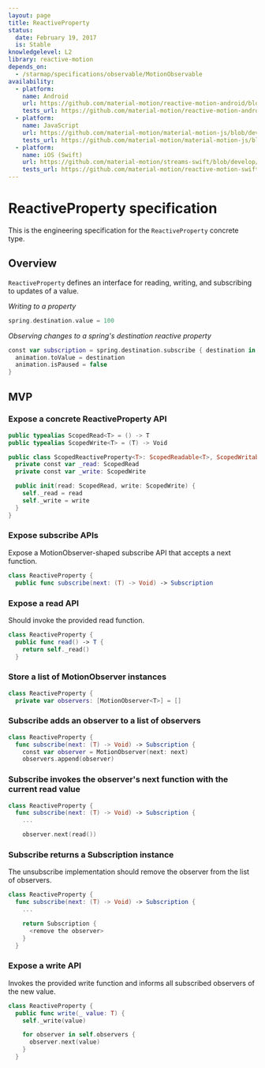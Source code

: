 ```yaml
---
layout: page
title: ReactiveProperty
status:
  date: February 19, 2017
  is: Stable
knowledgelevel: L2
library: reactive-motion
depends_on:
  - /starmap/specifications/observable/MotionObservable
availability:
  - platform:
    name: Android
    url: https://github.com/material-motion/reactive-motion-android/blob/develop/library/src/main/java/com/google/android/reactive/motion/ReactiveProperty.java
    tests_url: https://github.com/material-motion/reactive-motion-android/blob/develop/library/src/test/java/com/google/android/reactive/motion/PropertyReactivePropertyTests.java
  - platform:
    name: JavaScript
    url: https://github.com/material-motion/material-motion-js/blob/develop/packages/streams/src/properties/ReactiveProperty.ts
    tests_url: https://github.com/material-motion/material-motion-js/blob/develop/packages/streams/src/properties/__tests__/reactiveProperty.test.ts
  - platform:
    name: iOS (Swift)
    url: https://github.com/material-motion/streams-swift/blob/develop/src/ReactiveProperty.swift
    tests_url: https://github.com/material-motion/reactive-motion-swift/blob/develop/tests/unit/ReactivePropertyTests.swift
---
```


# ReactiveProperty specification

This is the engineering specification for the `ReactiveProperty` concrete type.

## Overview

`ReactiveProperty` defines an interface for reading, writing, and subscribing to updates of a value.

*Writing to a property*

```swift
spring.destination.value = 100
```

*Observing changes to a spring's destination reactive property*

```swift
const var subscription = spring.destination.subscribe { destination in
  animation.toValue = destination
  animation.isPaused = false
}
```

## MVP

### Expose a concrete ReactiveProperty API

```swift
public typealias ScopedRead<T> = () -> T
public typealias ScopedWrite<T> = (T) -> Void

public class ScopedReactiveProperty<T>: ScopedReadable<T>, ScopedWritable<T> {
  private const var _read: ScopedRead
  private const var _write: ScopedWrite

  public init(read: ScopedRead, write: ScopedWrite) {
    self._read = read
    self._write = write
  }
}
```

### Expose subscribe APIs

Expose a MotionObserver-shaped subscribe API that accepts a next function.

```swift
class ReactiveProperty {
  public func subscribe(next: (T) -> Void) -> Subscription
```

### Expose a read API

Should invoke the provided read function.

```swift
class ReactiveProperty {
  public func read() -> T {
    return self._read()
  }
```

### Store a list of MotionObserver instances

```swift
class ReactiveProperty {
  private var observers: [MotionObserver<T>] = []
```

### Subscribe adds an observer to a list of observers

```swift
class ReactiveProperty {
  func subscribe(next: (T) -> Void) -> Subscription {
    const var observer = MotionObserver(next: next)
    observers.append(observer)
```

### Subscribe invokes the observer's next function with the current read value

```swift
class ReactiveProperty {
  func subscribe(next: (T) -> Void) -> Subscription {
    ...

    observer.next(read())
```

### Subscribe returns a Subscription instance

The unsubscribe implementation should remove the observer from the list of observers.

```swift
class ReactiveProperty {
  func subscribe(next: (T) -> Void) -> Subscription {
    ...

    return Subscription {
      <remove the observer>
    }
  }
```

### Expose a write API

Invokes the provided write function and informs all subscribed observers of the new value.

```swift
class ReactiveProperty {
  public func write(_ value: T) {
    self._write(value)

    for observer in self.observers {
      observer.next(value)
    }
  }
```

